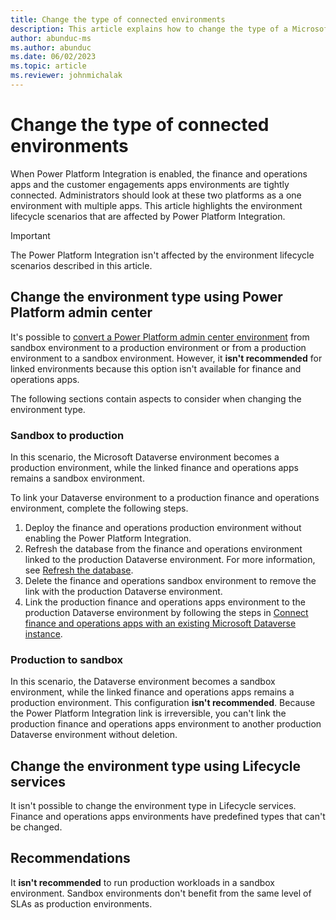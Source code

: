 ```yaml
---
title: Change the type of connected environments
description: This article explains how to change the type of a Microsoft Dataverse environment when finance and operations apps are integrated with Power Platform
author: abunduc-ms
ms.author: abunduc
ms.date: 06/02/2023
ms.topic: article
ms.reviewer: johnmichalak
---
```


# Change the type of connected environments

When Power Platform Integration is enabled, the finance and operations apps and the customer engagements apps environments are tightly connected. Administrators should look at these two platforms as a one environment with multiple apps. This article highlights the environment lifecycle scenarios that are affected by Power Platform Integration.

> [!IMPORTANT]
> The Power Platform Integration isn't affected by the environment lifecycle scenarios described in this article.

## Change the environment type using Power Platform admin center

It's possible to [convert a Power Platform admin center environment](/power-platform/admin/switch-environment) from sandbox environment to a production environment or from a production environment to a sandbox environment. However, it **isn't recommended** for linked environments because this option isn't available for finance and operations apps.

The following sections contain aspects to consider when changing the environment type.

### Sandbox to production

In this scenario, the Microsoft Dataverse environment becomes a production environment, while the linked finance and operations apps remains a sandbox environment.

To link your Dataverse environment to a production finance and operations environment, complete the following steps.

1. Deploy the finance and operations production environment without enabling the Power Platform Integration.
1. Refresh the database from the finance and operations environment linked to the production Dataverse environment. For more information, see [Refresh the database](/dynamics365/fin-ops-core/dev-itpro/database/database-refresh).
1. Delete the finance and operations sandbox environment to remove the link with the production Dataverse environment.
1. Link the production finance and operations apps environment to the production Dataverse environment by following the steps in [Connect finance and operations apps with an existing Microsoft Dataverse instance](environment-lifecycle-connect-finops-existing-dv.md).

### Production to sandbox

In this scenario, the Dataverse environment becomes a sandbox environment, while the linked finance and operations apps remains a production environment. This configuration **isn't recommended**. Because the Power Platform Integration link is irreversible, you can't link the production finance and operations apps environment to another production Dataverse environment without deletion.

## Change the environment type using Lifecycle services

It isn't possible to change the environment type in Lifecycle services. Finance and operations apps environments have predefined types that can't be changed.

## Recommendations

It **isn't recommended** to run production workloads in a sandbox environment. Sandbox environments don't benefit from the same level of SLAs as production environments.
